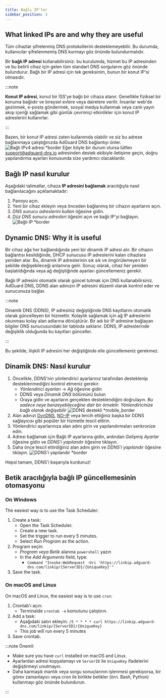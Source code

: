 ```yaml
---
title: Bağlı IP'ler
sidebar_position: 3
---
```


## What linked IPs are and why they are useful

Tüm cihazlar şifrelenmiş DNS protokollerini desteklemeyebilir. Bu durumda, kullanıcılar şifrelenmemiş DNS kurmayı göz önünde bulundurmalıdır.

Bir **bağlı IP adresi** kullanabilirsiniz: bu kurulumda, hizmet bu IP adresinden ve bu belirli cihaz için gelen tüm standart DNS sorgularını göz önünde bulundurur. Bağlı bir IP adresi için tek gereksinim, bunun bir konut IP'si olmasıdır.

:::note

**Konut IP adresi**, konut bir İSS'ye bağlı bir cihaza atanır. Genellikle fiziksel bir konuma bağlıdır ve bireysel evlere veya dairelere verilir. İnsanlar web'de gezinmek, e-posta göndermek, sosyal medya kullanmak veya canlı yayın akışı içeriği sağlamak gibi günlük çevrimiçi etkinlikler için konut IP adreslerini kullanırlar.

:::

Bazen, bir konut IP adresi zaten kullanımda olabilir ve siz bu adrese bağlanmaya çalıştığınızda AdGuard DNS bağlantıyı önler.
![Bağlı IPv4 adresi \*border](https://cdn.adtidy.org/content/kb/dns/private/new_dns/connect/linked.png)
Eğer böyle bir durum olursa lütfen [support@adguard-dns.io](mailto:support@adguard-dns.io) adresinden destek ekibiyle iletişime geçin, doğru yapılandırma ayarları konusunda size yardımcı olacaklardır.

## Bağlı IP nasıl kurulur

Aşağıdaki talimatlar, cihaza **IP adresini bağlamak** aracılığıyla nasıl bağlanılacağını açıklamaktadır:

1. Panoyu açın.
2. Yeni bir cihaz ekleyin veya önceden bağlanmış bir cihazın ayarlarını açın.
3. _DNS sunucu adreslerini kullan_ öğesine gidin.
4. _Düz DNS sunucu adresleri_ öğesini açın ve bağlı IP'yi bağlayın.
   ![Bağlı IP \*border](https://cdn.adtidy.org/content/kb/dns/private/new_dns/connect/linked_step4.png)

## Dynamic DNS: Why it is useful

Bir cihaz ağa her bağlandığında yeni bir dinamik IP adresi alır. Bir cihazın bağlantısı kesildiğinde, DHCP sunucusu IP adreslerini kalan cihazlara yeniden atar. Bu, dinamik IP adreslerinin sık sık ve öngörülemeyen bir şekilde değişebileceği anlamına gelir. Sonuç olarak, cihaz her yeniden başlatıldığında veya ağ değiştiğinde ayarları güncellemeniz gerekir.

Bağlı IP adresini otomatik olarak güncel tutmak için DNS kullanabilirsiniz. AdGuard DNS, DDNS alan adınızın IP adresini düzenli olarak kontrol eder ve sunucunuza bağlar.

:::note

Dinamik DNS (DDNS), IP adresiniz değiştiğinde DNS kayıtlarını otomatik olarak güncelleyen bir hizmettir. Kolaylık sağlamak için ağ IP adreslerini okunması kolay alan adlarına dönüştürür. Bir adı bir IP adresine bağlayan bilgiler DNS sunucusundaki bir tabloda saklanır. DDNS, IP adreslerinde değişiklik olduğunda bu kayıtları günceller.

:::

Bu şekilde, ilişkili IP adresini her değiştiğinde elle güncellemeniz gerekmez.

## Dinamik DNS: Nasıl kurulur

1. Öncelikle, DDNS'nin yönlendirici ayarlarınız tarafından desteklenip desteklenmediğini kontrol etmeniz gerekir:
   - _Yönlendirici ayarları_ → _Ağ_ öğesine gidin
   - DDNS veya _Dinamik DNS_ bölümünü bulun
   - Oraya gidin ve ayarların gerçekten desteklendiğini doğrulayın. _Bu sadece neye benzeyebileceğine dair bir örnektir. Yönlendiricinize bağlı olarak değişebilir_
     ![DDNS destekli \*mobile\_border](https://cdn.adtidy.org/content/kb/dns/private/new_dns/connect/dynamic_dns.png)
2. Alan adınızı [DynDNS](https://dyn.com/remote-access/), [NO-IP](https://www.noip.com/) veya tercih ettiğiniz başka bir DDNS sağlayıcısı gibi popüler bir hizmetle tescil ettirin.
3. Yönlendirici ayarlarınıza alan adını girin ve yapılandırmaları senkronize edin.
4. Adresi bağlamak için Bağlı IP ayarlarına gidin, ardından _Gelişmiş Ayarlar_ öğesine gidin ve _DDNS'i yapılandır_ öğesine tıklayın.
5. Daha önce tescil ettirdiğiniz alan adını girin ve _DDNS'i yapılandır_ öğesine tıklayın.
   ![DDNS'i yapılandır \*border](https://cdn.adtidy.org/content/kb/dns/private/new_dns/connect/dns_supported.png)

Hepsi tamam, DDNS'i başarıyla kurdunuz!

## Betik aracılığıyla bağlı IP güncellemesinin otomasyonu

### On Windows

The easiest way is to use the Task Scheduler:

1. Create a task:
   - Open the Task Scheduler.
   - Create a new task.
   - Set the trigger to run every 5 minutes.
   - Select _Run Program_ as the action.
2. Program seçin:
   - _Program veya Betik_ alanına `powershell` yazın
   - In the _Add Arguments_ field, type:
     - `Command "Invoke-WebRequest -Uri 'https://linkip.adguard-dns.com/linkip/{ServerID}/{UniqueKey}'"`
3. Save the task.

### On macOS and Linux

On macOS and Linux, the easiest way is to use `cron`:

1. Crontab'ı açın:
   - Terminalde `crontab -e` komutunu çalıştırın.
2. Add a task:
   - Aşağıdaki satırı ekleyin:
     `/5 * * * * curl https://linkip.adguard-dns.com/linkip/{ServerID}/{UniqueKey}`
   - This job will run every 5 minutes
3. Save crontab.

:::note Önemli

- Make sure you have `curl` installed on macOS and Linux.
- Ayarlardan adresi kopyalamayı ve `ServerID` ile `UniqueKey` ifadelerini değiştirmeyi unutmayın.
- Daha karmaşık mantık veya sorgu sonuçlarının işlenmesi gerekiyorsa, bir görev zamanlayıcı veya cron ile birlikte betikler (örn. Bash, Python) kullanmayı göz önünde bulundurun.

:::
